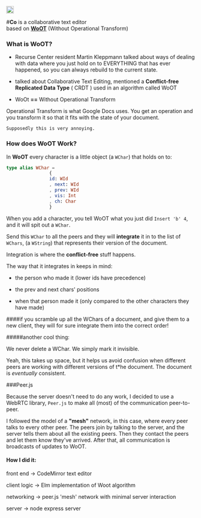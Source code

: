<a href='http://www.recurse.com' title='Made with love at the Recurse Center'><img src='https://cloud.githubusercontent.com/assets/2883345/11325206/336ea5f4-9150-11e5-9e90-d86ad31993d8.png' height='20px'/></a>

#**Co** is a collaborative text editor  
based on **[WoOT](https://hal.inria.fr/inria-00071240/document)** (Without Operational Transform)

### What is WoOT?

 - Recurse Center resident Martin Kleppmann talked about ways of dealing with data where you just hold on to EVERYTHING 
 		that has ever happened, so you can always rebuild to the current state.

 - talked about Collaborative Text Editing, mentioned a 
 		**Conflict-free Replicated Data Type** ( CRDT ) used in an algorithm called WoOT

 - WoOt **==** Without Operational Transform

 Operational Transform is what Google Docs uses. You get an operation and you 
 		transform it so that it fits with the state of your document. 

 	Supposedly this is very annoying.







### How does WoOT Work?

 In **WoOT** every character is a little object (a `WChar`) that holds on to:
 		

```elm
type alias WChar = 
				{
				id: WId
                , next: WId
                , prev: WId
                , vis: Int
                , ch: Char
                }
```








 When you add a character, you tell WoOT what you just did `Insert 'b' 4`, and it will spit out a `WChar`.

 Send this `WChar` to all the peers and they will **integrate** it in to the list of `WChars`, (a `WString`) that represents their version of the document.

 Integration is where the **conflict-free** stuff happens. 

 The way that it integrates in keeps in mind: 

 - the person who made it (lower ids have precedence)

 - the prev and next chars' positions

 - when that person made it (only compared to the other characters they have made)


####if you scramble up all the WChars of a document, and give them to a new client, they will for sure integrate them into the correct order!


#####another cool thing:

We never delete a WChar. We simply mark it invisible.

Yeah, this takes up space, but it helps us avoid confusion when different peers are working with different versions of t*he document. The document is *eventually* consistent.


###Peer.js


Because the server doesn't need to do any work, I decided to use a WebRTC library, `Peer.js` to make all (most) of the communication peer-to-peer.

I followed the model of a **"mesh"** network, in this case, where every peer talks to every other peer. The peers join by talking to the server, and the server tells them about all the existing peers.
Then they contact the peers and let them know they've arrived. After that, all communication is broadcasts of updates to WoOT.



#### How I did it: 
front end  -> CodeMirror text editor

client logic -> Elm implementation of Woot algorithm

networking -> peer.js 'mesh' network with minimal server interaction

server -> node express server



